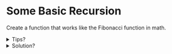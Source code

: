 # Some Basic Recursion

Create a function that works like the Fibonacci function in math.

<details>
  <summary>Tips?</summary>

1. What is the Fibonacci function?
2. Knowing what this is, how it will look like when you define this function?
3. Try to transpose the function schema to steps, that use variables and concepts from coding.
4. Implement!
5. (Go) Problems running this code? remember that go is copiled, it requires a main function, all your code must run inside this function.

</details>

<details>
  <summary>Solution?</summary>

Based in the Tips section.

1. Is a function that looks like this:

$F_n=F_(n-1)+F_(n-2)$

In other words: The current term is the last 2 summed together.
And when the current is equal or less than 1, it results in 1.

2. In go, it will look like:

```go
func fib(n int) int {
  ...
}
```

In other words: it receive a "n" from type integer and returns a value with type integer too.

3. First, if the current is equal or less than to 1, the result is 1, but if its greater, return the result of the previous and before previous summed together.

4. So, the implementation looks like:

```go
func fib(n int) int {
  if n <= 1 {
    return 1
  } else {
    return fib(n - 1) + fib(n - 2)
  }
}
```

</details>
